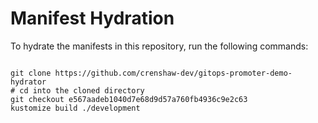 
# Manifest Hydration

To hydrate the manifests in this repository, run the following commands:

```shell

git clone https://github.com/crenshaw-dev/gitops-promoter-demo-hydrator
# cd into the cloned directory
git checkout e567aadeb1040d7e68d9d57a760fb4936c9e2c63
kustomize build ./development
```